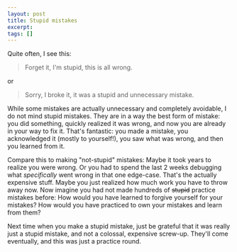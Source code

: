 ```yaml
---
layout: post
title: Stupid mistakes
excerpt:
tags: []
---
```


Quite often, I see this:
> Forget it, I'm stupid, this is all wrong.

or 
> Sorry, I broke it, it was a stupid and unnecessary mistake.

While some mistakes are actually unnecessary and completely avoidable, I do not mind stupid mistakes. They are in a way the best form of mistake: you did something, quickly realized it was wrong, and now you are already in your way to fix it. That's fantastic: you made a mistake, you acknowledged it (mostly to yourself!), you saw what was wrong, and then you learned from it.

Compare this to making "not-stupid" mistakes: Maybe it took years to realize you were wrong. Or you had to spend the last 2 weeks debugging what _specifically_ went wrong in that one edge-case. That's the actually expensive stuff. Maybe you just realized how much work you have to throw away now. Now imagine you had not made hundreds of ~~stupid~~ practice mistakes before: How would you have learned to forgive yourself for your mistakes? How would you have practiced to own your mistakes and learn from them?

Next time when you make a stupid mistake, just be grateful that it was really just a stupid mistake, and not a colossal, expensive screw-up. They'll come eventually, and this was just a practice round.
